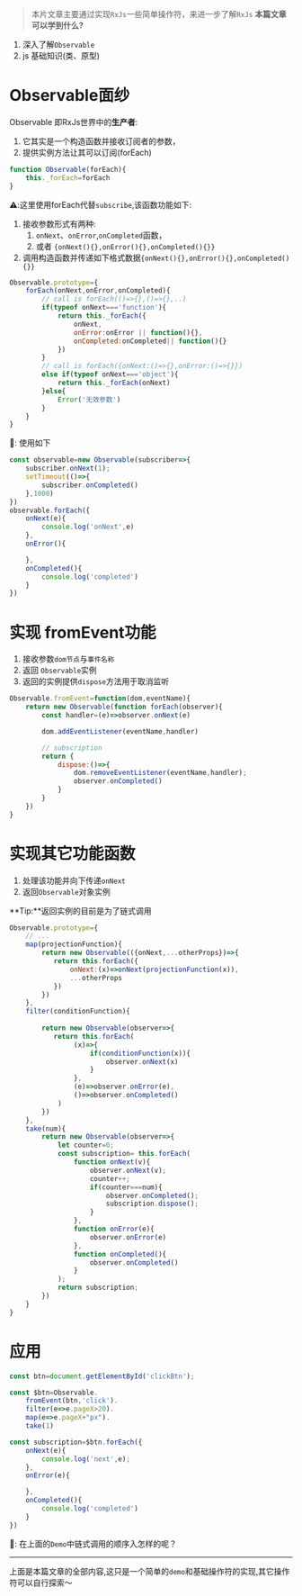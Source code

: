 > 本片文章主要通过实现`RxJs`一些简单操作符，来进一步了解`RxJs`
**本篇文章可以学到什么?**
1. 深入了解`Observable`
2. js 基础知识(类、原型)

# Observable面纱
Observable 即RxJs世界中的**生产者**:
 1. 它其实是一个构造函数并接收订阅者的参数，
 2. 提供实例方法让其可以订阅(forEach)

```js
function Observable(forEach){
    this._forEach=forEach
}
```
**⚠️**:这里使用forEach代替`subscribe`,该函数功能如下:
1.  接收参数形式有两种:
    1. `onNext`、`onError`,`onCompleted`函数，
    2. 或者 `{onNext(){},onError(){},onCompleted(){}}`
2. 调用构造函数并传递如下格式数据`{onNext(){},onError(){},onCompleted(){}}`
```js
Observable.prototype={
    forEach(onNext,onError,onCompleted){
        // call is forEach(()=>{},()=>{},..)
        if(typeof onNext==='function'){
            return this._forEach({
                onNext,
                onError:onError || function(){},
                onCompleted:onCompleted|| function(){}
            })
        }
        // call is forEach({onNext:()=>{},onError:()=>{}})
        else if(typeof onNext==='object'){
            return this._forEach(onNext)
        }else{
            Error('无效参数')
        }
    }
}
```
🌰: 使用如下
```js
const observable=new Observable(subscriber=>{
    subscriber.onNext(1);
    setTimeout(()=>{
        subscriber.onCompleted()
    },1000)
})
observable.forEach({
    onNext(e){
        console.log('onNext',e)
    },
    onError(){

    },
    onCompleted(){
        console.log('completed')
    }
})
```
# 实现 fromEvent功能
1. 接收参数`dom节点`与`事件名称`
2. 返回 `Observable`实例
3. 返回的实例提供`dispose`方法用于取消监听

```js
Observable.fromEvent=function(dom,eventName){
    return new Observable(function forEach(observer){
        const handler=(e)=>observer.onNext(e)

        dom.addEventListener(eventName,handler)

        // subscription
        return {
            dispose:()=>{
                dom.removeEventListener(eventName,handler);
                observer.onCompleted()
            }
        }
    })
}
```
# 实现其它功能函数
1. 处理该功能并向下传递`onNext`
2. 返回`Observable`对象实例

**Tip:**返回实例的目前是为了链式调用

```js
Observable.prototype={
    // ...
    map(projectionFunction){
        return new Observable(({onNext,...otherProps})=>{
           return this.forEach({
               onNext:(x)=>onNext(projectionFunction(x)),
               ...otherProps
           })
        })
    }, 
    filter(conditionFunction){
        
        return new Observable(observer=>{
           return this.forEach(
                (x)=>{
                    if(conditionFunction(x)){
                        observer.onNext(x)
                    }
                },
                (e)=>observer.onError(e),
                ()=>observer.onCompleted()
            )
        })
    },
    take(num){
        return new Observable(observer=>{            
            let counter=0;
            const subscription= this.forEach(
                function onNext(v){
                    observer.onNext(v);
                    counter++;
                    if(counter===num){
                        observer.onCompleted();
                        subscription.dispose();
                    }
                },
                function onError(e){
                    observer.onError(e)
                },
                function onCompleted(){
                    observer.onCompleted()
                }
            );
            return subscription;
        })
    }
}
```
# 应用

```js
const btn=document.getElementById('clickBtn');

const $btn=Observable.
    fromEvent(btn,'click').
    filter(e=>e.pageX>20).
    map(e=>e.pageX+"px").
    take(1)

const subscription=$btn.forEach({
    onNext(e){
        console.log('next',e);
    },
    onError(e){

    },
    onCompleted(){
        console.log('completed')
    }
})
```
🤔: 在上面的`Demo`中链式调用的顺序入怎样的呢？

----

上面是本篇文章的全部内容,这只是一个简单的`demo`和基础操作符的实现,其它操作符可以自行探索～
